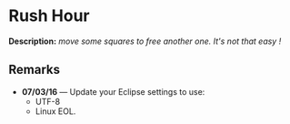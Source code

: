 # Rush Hour

**Description:** _move some squares to free another one. It's not that easy !_


## Remarks

- **07/03/16** — Update your Eclipse settings to use:
    - UTF-8
    - Linux EOL.

